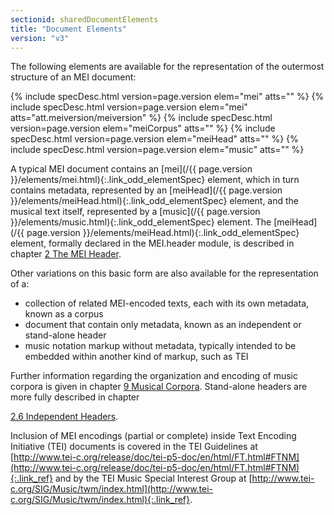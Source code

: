 ```yaml
---
sectionid: sharedDocumentElements
title: "Document Elements"
version: "v3"
---
```




The following elements are available for the representation of the outermost structure
of
an MEI document:



{% include specDesc.html version=page.version elem="mei" atts="" %}
{% include specDesc.html version=page.version elem="mei" atts="att.meiversion/meiversion" %}
{% include specDesc.html version=page.version elem="meiCorpus" atts="" %}
{% include specDesc.html version=page.version elem="meiHead" atts="" %}
{% include specDesc.html version=page.version elem="music" atts="" %}



A typical MEI document contains an [mei](/{{ page.version }}/elements/mei.html){:.link_odd_elementSpec} element, which in turn
contains metadata, represented by an [meiHead](/{{ page.version }}/elements/meiHead.html){:.link_odd_elementSpec} element, and the musical
text itself, represented by a [music](/{{ page.version }}/elements/music.html){:.link_odd_elementSpec} element. The [meiHead](/{{ page.version }}/elements/meiHead.html){:.link_odd_elementSpec} element, formally declared in the MEI.header module, is described in chapter
<a class="link_ptr" title="The MEI Header" href="/{{ page.version }}/guidelines/header.html">2 The MEI Header</a>.

Other variations on this basic form are also available for the representation of a:


- collection of related MEI-encoded texts, each with its own metadata, known as a
corpus
- document that contain only metadata, known as an independent or stand-alone
header
- music notation markup without metadata, typically intended to be embedded within
another kind of markup, such as TEI

Further information regarding the organization and encoding of music corpora is given
in
chapter 
<a class="link_ptr" title="Musical Corpora" href="/{{ page.version }}/guidelines/corpus.html">9 Musical Corpora</a>. Stand-alone headers are more fully described in chapter

<a class="link_ptr" title="Independent Headers" href="/{{ page.version }}/guidelines/header.html#headerIndependentHeader">2.6 Independent Headers</a>.

Inclusion of MEI encodings (partial or complete) inside Text Encoding Initiative (TEI)
documents is covered in the TEI Guidelines at [http://www.tei-c.org/release/doc/tei-p5-doc/en/html/FT.html#FTNM](http://www.tei-c.org/release/doc/tei-p5-doc/en/html/FT.html#FTNM){:.link_ref} and by the TEI
Music Special Interest Group at [http://www.tei-c.org/SIG/Music/twm/index.html](http://www.tei-c.org/SIG/Music/twm/index.html){:.link_ref}.

